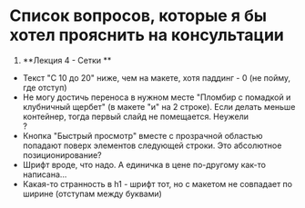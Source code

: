 # Список вопросов, которые я бы хотел прояснить на консультации

1. **Лекция 4 - Сетки **
 *  Текст "С 10 до 20" ниже, чем на макете, хотя паддинг - 0 (не пойму, где отступ)
 *  Не могу достичь переноса в нужном месте "Пломбир с помадкой и клубничный щербет" (в макете "и" на 2 строке). Если делать меньше контейнер, тогда первый слайд не помещается. Неужели <br>?
 *  Кнопка "Быстрый просмотр" вместе с прозрачной областью попадают поверх элементов следующей строки. Это абсолютное позиционирование?
 *  Шрифт вроде, что надо. А единичка в цене по-другому как-то написана...
 *  Какая-то странность в h1 - шрифт тот, но с макетом не совпадает по ширине (отступам между буквами)
